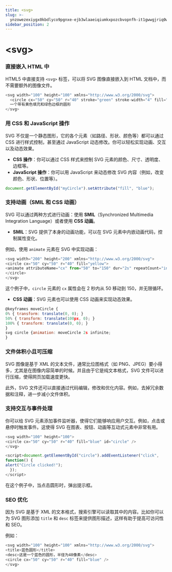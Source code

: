 ```yaml
---
title: <svg>
slug: >-
  ynzowezexiygx0kbdlyco9pgnxe-ejb3wlaaeiqiumkxpozcbvopnfh-it1gwwgjriq0w0k7bptcbr4bn8g-vdpkwydvti5nuxkq4eaclkdzndg-uufzwx9b7i5ixtksekrc4fpgnne-uufzwx
sidebar_position: 2
---
```



# &lt;svg&gt;

### <b>直接嵌入 HTML 中</b>

HTML5 中直接支持 `<svg>` 标签，可以将 SVG 图像直接嵌入到 HTML 文档中，而不需要额外的图像文件。

```js
<svg width="100" height="100" xmlns="http://www.w3.org/2000/svg">
  <circle cx="50" cy="50" r="40" stroke="green" stroke-width="4" fill="yellow" />
  一个带有黄色填充和绿色边框的圆形
</svg>
```

### 用 CSS 和 JavaScript 操作

SVG 不仅是一个静态图形，它的各个元素（如路径、形状、颜色等）都可以通过 CSS 进行样式控制，甚至通过 JavaScript 动态修改。你可以轻松实现动画、交互以及动态效果。

- <b>CSS 操作</b>：你可以通过 CSS 样式来控制 SVG 元素的颜色、尺寸、透明度、边框等。
- <b>JavaScript 操作</b>：你可以用 JavaScript 来动态修改 SVG 内容（例如，改变颜色、形状、位置等）。

```js
document.getElementById("myCircle").setAttribute("fill", "blue");
```

### <b>支持动画（SMIL 和 CSS 动画）</b>

SVG 可以通过两种方式进行动画：使用 <b>SMIL</b>（Synchronized Multimedia Integration Language）或者使用 <b>CSS 动画</b>。

- <b>SMIL</b>：SVG 提供了本身的动画功能，可以在 SVG 元素中内嵌动画代码，控制属性变化。

例如，使用 `animate` 元素在 SVG 中实现动画：

```js
<svg width="200" height="200" xmlns="http://www.w3.org/2000/svg">
<circle cx="50" cy="50" r="40" fill="yellow">
<animate attributeName="cx" from="50" to="150" dur="2s" repeatCount="indefinite" />
</circle>
</svg>
```

这个例子中，`circle` 元素的 `cx` 属性会在 2 秒内从 50 移动到 150，并无限循环。

- <b>CSS 动画</b>：SVG 元素也可以使用 CSS 动画来实现动态效果。

```js
@keyframes moveCircle {
0% { transform: translate(0, 0); }
50% { transform: translate(100px, 0); }
100% { transform: translate(0, 0); }
}
svg circle {animation: moveCircle 2s infinite;
}
```

### <b>文件体积小且可压缩</b>

SVG 图像是基于 XML 的文本文件，通常比位图格式（如 PNG、JPEG）要小得多，尤其是在图像内容简单的时候。并且由于它是纯文本格式，SVG 文件可以进行压缩，使得网页加载速度更快。

此外，SVG 文件还可以直接通过代码编辑，修改和优化内容。例如，去掉冗余数据和注释，进一步减小文件体积。

### <b>支持交互与事件处理</b>

你可以给 SVG 元素添加事件监听器，使得它们能够响应用户交互。例如，点击或悬停时触发事件。这使得 SVG 在图表、按钮、动画等互动式元素中非常有用。

```js
<svg width="100" height="100">
<circle cx="50" cy="50" r="40" fill="blue" id="circle" />
</svg>

<script>document.getElementById("circle").addEventListener("click", 
function() {
alert("Circle clicked!");
  });
</script>
```

在这个例子中，当点击圆形时，弹出提示框。

### <b>SEO 优化</b>

因为 SVG 是基于 XML 的文本格式，搜索引擎可以读取其中的内容。比如你可以为 SVG 图形添加 `title` 和 `desc` 标签来提供图形描述，这样有助于提高可访问性和 SEO。

例如：

```js
<svg width="100" height="100" xmlns="http://www.w3.org/2000/svg">
<title>蓝色圆形</title>
<desc>这是一个蓝色的圆形，半径为40像素</desc>
<circle cx="50" cy="50" r="40" fill="blue" />
</svg>
```

